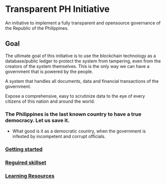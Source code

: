 # Transparent PH Initiative

An initiative to implement a fully transparent and opensource governance of the Republic of the Philippines.


## Goal

The ultimate goal of this initiative is to use the blockchain technology as a database/public ledger to protect the system from tampering, even from the creators of the system themselves. This is the only way we can have a government that is powered by the people.

A system that handles all documents, data and financial transactions of the government. 

Expose a comprehensive, easy to scrutinize data to the eye of every citizens of this nation and around the world.

### The Philippines is the last known country to have a true democracy. Let us save it.

* What good is it as a democratic country, when the government is infested by incompetent and corrupt officials.



### [Getting started](https://github.com/transparent-ph/transparent-ph-initiative/blob/master/Getting_Started.md)

### [Reguired skillset](https://github.com/transparent-ph/transparent-ph-initiative/blob/master/Required_Skils.md)

### [Learning Resources](https://github.com/transparent-ph/transparent-ph-initiative/blob/master/Learning_Resources.md)

